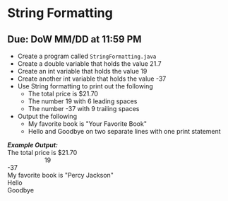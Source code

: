 # String Formatting

## Due: DoW MM/DD at 11:59 PM

- Create a program called `StringFormatting.java`
- Create a double variable that holds the value 21.7
- Create an int variable that holds the value 19
- Create another int variable that holds the value -37
- Use String formatting to print out the following
  - The total price is $21.70
  - The number 19 with 6 leading spaces
  - The number -37 with 9 trailing spaces
- Output the following
  - My favorite book is "Your Favorite Book"
  - Hello and Goodbye on two separate lines with one print statement

***Example Output:***\
The total price is $21.70\
      19\
-37         \
My favorite book is "Percy Jackson"\
Hello\
Goodbye
